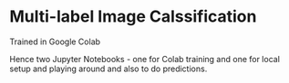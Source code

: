 # Multi-label Image Calssification

Trained in Google Colab 

Hence two Jupyter Notebooks - one for Colab training and one for local setup and playing around and also to do predictions.


